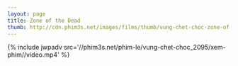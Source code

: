 ```yaml
---
layout: page
title: Zone of the Dead
thumb: http://cdn.phim3s.net/images/films/thumb/vung-chet-choc-zone-of-the-dead-2009.jpg
---
```

{% include jwpadv src='//phim3s.net/phim-le/vung-chet-choc_2095/xem-phim//video.mp4' %}